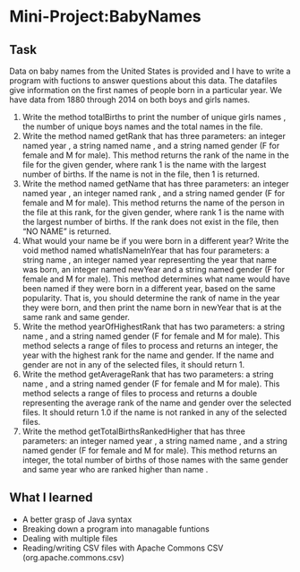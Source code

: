# Mini-Project:BabyNames


## Task

Data on baby names from the United States is provided and I have to write a program with fuctions to answer questions about this data. The datafiles give information on the first names of people born in a particular year. We have data from 1880 through 2014 on both boys and girls names. 

1. Write the method totalBirths to  print the number of unique girls names , the number of unique boys names and the total names in the file.
2. Write the method named getRank that has three parameters: an integer named year , a string named name , and a string named gender (F for female and M for male). This method returns the rank of the name in the file for the given gender, where rank 1 is the name with the largest number of births. If the name is not in the file, then 1 is returned.
3. Write the method named getName that has three parameters: an integer named year , an integer named rank , and a string named gender (F for female and M for male). This method returns the name of the person in the file at this rank, for the given gender, where rank 1 is the name with the largest number of births. If the rank does not exist in the file, then “NO NAME” is returned.
4. What would your name be if you were born in a different year? Write the void method named whatIsNameInYear that has four parameters: a string name , an integer named year representing the year that name was born, an integer named newYear and a string named gender (F for female and M for male). This method determines what name would have been named if they were born in a different year, based on the same popularity. That is, you should determine the rank of name in the year they were born, and then print the name born in newYear that is at the same rank and same gender.
5. Write the method yearOfHighestRank that has two parameters: a string name , and a string named gender (F for female and M for male). This method selects a range of files to process and returns an integer, the year with the highest rank for the name and gender. If the name and gender are not in any of the selected files, it should return 1. 
6. Write the method getAverageRank that has two parameters: a string name , and a string named gender (F for female and M for male). This method selects a range of files to process and returns a double representing the average rank of the name and gender over the selected files. It should return 1.0 if the name is not ranked in any of the selected files. 
7. Write the method getTotalBirthsRankedHigher that has three parameters: an integer named year , a string named name , and a string named gender (F for female and M for male). This method returns an integer, the total number of births of those names with the same gender and same year who are ranked higher than name .


## What I learned
* A better grasp of Java syntax
* Breaking down a program into managable funtions
* Dealing with multiple files 
* Reading/writing CSV files with Apache Commons CSV (org.apache.commons.csv) 